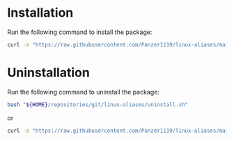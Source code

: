 # Installation

Run the following command to install the package:

```sh
curl -s "https://raw.githubusercontent.com/Panzer1119/linux-aliases/main/install.sh" | bash -s
```

# Uninstallation

Run the following command to uninstall the package:

```sh
bash "${HOME}/repositories/git/linux-aliases/uninstall.sh"
```

or

```sh
curl -s "https://raw.githubusercontent.com/Panzer1119/linux-aliases/main/uninstall.sh" | bash -s
```
